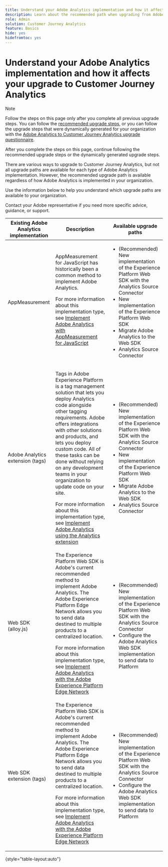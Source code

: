 ```yaml
---
title: Understand your Adobe Analytics implementation and how it affects your upgrade to Customer Journey Analytics
description: Learn about the recommended path when upgrading from Adobe Analytics to Customer Journey Analytics
role: Admin
solution: Customer Journey Analytics
feature: Basics
hide: yes
hidefromtoc: yes
---
```

# Understand your Adobe Analytics implementation and how it affects your upgrade to Customer Journey Analytics

>[!NOTE]
> 
>Follow the steps on this page only after you complete all previous upgrade steps. You can follow the [recommended upgrade steps](/help/getting-started/cja-upgrade/cja-upgrade-recommendations.md#recommended-upgrade-steps-for-most-organizations), or you can follow the upgrade steps that were dynamically generated for your organization with the [Adobe Analytics to Customer Journey Analytics upgrade questionnaire](https://gigazelle.github.io/cja-ttv/). 
>
>After you complete the steps on this page, continue following the recommended upgrade steps or the dynamically generated upgrade steps. 

There are various ways to upgrade to Customer Journey Analytics, but not all upgrade paths are available for each type of Adobe Analytics implementation. However, the recommended upgrade path is available regardless of how Adobe Analytics is implemented in your organization.

Use the information below to help you understand which upgrade paths are available to your organization. 

Contact your Adobe representative if you need more specific advice, guidance, or support.

|Existing Adobe Analytics implementation | Description | Available upgrade paths |
|---------|----------|----------|
| AppMeasurement | AppMeasurement for JavaScript has historically been a common method to implement Adobe Analytics.<p>For more information about this implementation type, see [Implement Adobe Analytics with AppMeasurement for JavaScript](https://experienceleague.adobe.com/en/docs/analytics/implementation/js/overview)</p> |<ul><li>(Recommended) New implementation of the Experience Platform Web SDK with the Analytics Source Connector</li><li>New implementation of the Experience Platform Web SDK</li><li>Migrate Adobe Analytics to the Web SDK</li><li>Analytics Source Connector</li></ul>  | 
| Adobe Analytics extension (tags) | <p>Tags in Adobe Experience Platform is a tag management solution that lets you deploy Analytics code alongside other tagging requirements. Adobe offers integrations with other solutions and products, and lets you deploy custom code. All of these tasks can be done without relying on any development teams in your organization to update code on your site.</p><p>For more information about this implementation type, see [Implement Adobe Analytics using the Analytics extension](https://experienceleague.adobe.com/en/docs/analytics/implementation/launch/overview)</p> | <ul><li>(Recommended) New implementation of the Experience Platform Web SDK with the Analytics Source Connector</li><li>New implementation of the Experience Platform Web SDK</li><li>Migrate Adobe Analytics to the Web SDK</li><li>Analytics Source Connector</li></ul> | 
| Web SDK (alloy.js) | The Experience Platform Web SDK is Adobe's current recommended method to implement Adobe Analytics. The Adobe Experience Platform Edge Network allows you to send data destined to multiple products to a centralized location. <p>For more information about this implementation type, see [Implement Adobe Analytics with the Adobe Experience Platform Edge Network](https://experienceleague.adobe.com/en/docs/analytics/implementation/aep-edge/overview)</p> | <ul><li>(Recommended) New implementation of the Experience Platform Web SDK with the Analytics Source Connector</li><li>Configure the Adobe Analytics Web SDK implementation to send data to Platform</li></ul> | 
| Web SDK extension (tags) | The Experience Platform Web SDK is Adobe's current recommended method to implement Adobe Analytics. The Adobe Experience Platform Edge Network allows you to send data destined to multiple products to a centralized location. <p>For more information about this implementation type, see [Implement Adobe Analytics with the Adobe Experience Platform Edge Network](https://experienceleague.adobe.com/en/docs/analytics/implementation/aep-edge/overview)</p> | <ul><li>(Recommended) New implementation of the Experience Platform Web SDK with the Analytics Source Connector</li><li>Configure the Adobe Analytics Web SDK implementation to send data to Platform</li></ul> | 

{style="table-layout:auto"}

